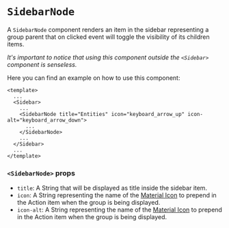 # `SidebarNode`

A `SidebarNode` component renders an item in the sidebar representing a group parent that on clicked event will toggle the visibility of its children items.

*It's important to notice that using this component outside the `<Sidebar>` component is senseless.*

Here you can find an example on how to use this component:

```vue
<template>
  ...
  <Sidebar>
    ...
    <SidebarNode title="Entities" icon="keyboard_arrow_up" icon-alt="keyboard_arrow_down">
      ...
    </SidebarNode>
    ...
  </Sidebar>
  ...
</template>
```

### `<SidebarNode>` props

-   `title`: A String that will be displayed as title inside the sidebar item.
-   `icon`: A String representing the name of the [Material Icon](https://cdn.materialdesignicons.com/3.8.95/) to prepend in the Action item when the group is being displayed.
-   `icon-alt`: A String representing the name of the [Material Icon](https://cdn.materialdesignicons.com/3.8.95/) to prepend in the Action item when the group is being displayed.
